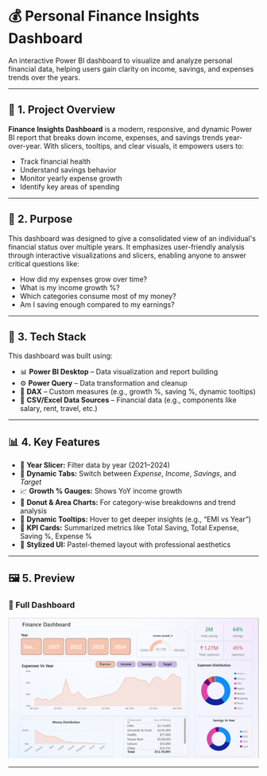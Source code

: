 # 💰 Personal Finance Insights Dashboard

An interactive Power BI dashboard to visualize and analyze personal financial data, helping users gain clarity on income, savings, and expenses trends over the years.

---

## 📌 1. Project Overview

**Finance Insights Dashboard** is a modern, responsive, and dynamic Power BI report that breaks down income, expenses, and savings trends year-over-year. With slicers, tooltips, and clear visuals, it empowers users to:
- Track financial health
- Understand savings behavior
- Monitor yearly expense growth
- Identify key areas of spending

---

## 🎯 2. Purpose

This dashboard was designed to give a consolidated view of an individual's financial status over multiple years. It emphasizes user-friendly analysis through interactive visualizations and slicers, enabling anyone to answer critical questions like:
- How did my expenses grow over time?
- What is my income growth %?
- Which categories consume most of my money?
- Am I saving enough compared to my earnings?

---

## 🧰 3. Tech Stack

This dashboard was built using:

- 📊 **Power BI Desktop** – Data visualization and report building
- ⚙️ **Power Query** – Data transformation and cleanup
- 🧮 **DAX** – Custom measures (e.g., growth %, saving %, dynamic tooltips)
- 📁 **CSV/Excel Data Sources** – Financial data (e.g., components like salary, rent, travel, etc.)

---

## 📊 4. Key Features

- 📅 **Year Slicer:** Filter data by year (2021–2024)
- 💸 **Dynamic Tabs:** Switch between *Expense*, *Income*, *Savings*, and *Target*
- 📈 **Growth % Gauges:** Shows YoY income growth
- 🍕 **Donut & Area Charts:** For category-wise breakdowns and trend analysis
- 🧠 **Dynamic Tooltips:** Hover to get deeper insights (e.g., “EMI vs Year”)
- 💾 **KPI Cards:** Summarized metrics like Total Saving, Total Expense, Saving %, Expense %
- 📐 **Stylized UI:** Pastel-themed layout with professional aesthetics

---

## 🖼️ 5. Preview

### 🔹 Full Dashboard
![Finance Dashboard Preview](<https://github.com/aayush0444/Finance-Dashboard/blob/main/Screenshot%202025-07-09%20174612.png>)

---
